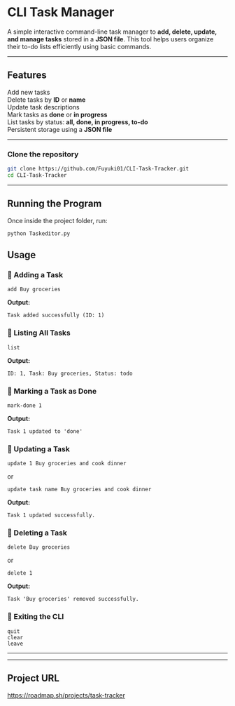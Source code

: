 # CLI Task Manager

A simple interactive command-line task manager to **add, delete, update, and manage tasks** stored in a **JSON file**. This tool helps users organize their to-do lists efficiently using basic commands.

---

## Features

Add new tasks  
Delete tasks by **ID** or **name**  
Update task descriptions  
Mark tasks as **done** or **in progress**  
List tasks by status: **all, done, in progress, to-do**  
Persistent storage using a **JSON file**  

---
### Clone the repository
```bash
git clone https://github.com/Fuyuki01/CLI-Task-Tracker.git
cd CLI-Task-Tracker
```
---

## Running the Program
Once inside the project folder, run:
```
python Taskeditor.py
```

## Usage

### 📌 Adding a Task
```
add Buy groceries
```
**Output:**
```
Task added successfully (ID: 1)
```

### 📌 Listing All Tasks
```
list
```
**Output:**
```
ID: 1, Task: Buy groceries, Status: todo
```

### 📌 Marking a Task as Done
```
mark-done 1
```
**Output:**
```
Task 1 updated to 'done'
```

### 📌 Updating a Task
```
update 1 Buy groceries and cook dinner
```
or
```
update task name Buy groceries and cook dinner
```
**Output:**
```
Task 1 updated successfully.
```

### 📌 Deleting a Task
```
delete Buy groceries
```
or
```
delete 1
```
**Output:**
```
Task 'Buy groceries' removed successfully.
```

### 📌 Exiting the CLI
```
quit
clear
leave
```

---

---
## Project URL
https://roadmap.sh/projects/task-tracker
